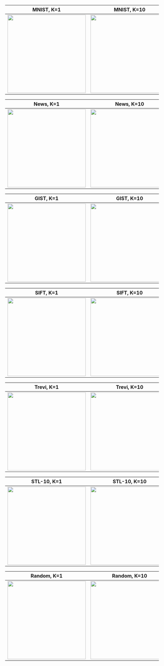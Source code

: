 | MNIST, K=1 | MNIST, K=10 | MNIST, K=100 |
| --- | --- | --- |
<img src="https://raw.githubusercontent.com/ejaasaari/mrpt-comparison/master/images/mnist_1.png" width=256> | <img src="https://raw.githubusercontent.com/ejaasaari/mrpt-comparison/master/images/mnist_10.png" width=256> | <img src="https://raw.githubusercontent.com/ejaasaari/mrpt-comparison/master/images/mnist_100.png" width=256> |

| News, K=1 | News, K=10 | News, K=100 |
| --- | --- | --- |
<img src="https://raw.githubusercontent.com/ejaasaari/mrpt-comparison/master/images/news_1.png" width=256> | <img src="https://raw.githubusercontent.com/ejaasaari/mrpt-comparison/master/images/news_10.png" width=256> | <img src="https://raw.githubusercontent.com/ejaasaari/mrpt-comparison/master/images/news_100.png" width=256> |

| GIST, K=1 | GIST, K=10 | GIST, K=100 |
| --- | --- | --- |
<img src="https://raw.githubusercontent.com/ejaasaari/mrpt-comparison/master/images/gist_1.png" width=256> | <img src="https://raw.githubusercontent.com/ejaasaari/mrpt-comparison/master/images/gist_10.png" width=256> | <img src="https://raw.githubusercontent.com/ejaasaari/mrpt-comparison/master/images/gist_100.png" width=256> |

| SIFT, K=1 | SIFT, K=10 | SIFT, K=100 |
| --- | --- | --- |
<img src="https://raw.githubusercontent.com/ejaasaari/mrpt-comparison/master/images/gist_1.png" width=256> | <img src="https://raw.githubusercontent.com/ejaasaari/mrpt-comparison/master/images/gist_10.png" width=256> | <img src="https://raw.githubusercontent.com/ejaasaari/mrpt-comparison/master/images/gist_100.png" width=256> |

| Trevi, K=1 | Trevi, K=10 | Trevi, K=100 |
| --- | --- | --- |
<img src="https://raw.githubusercontent.com/ejaasaari/mrpt-comparison/master/images/gist_1.png" width=256> | <img src="https://raw.githubusercontent.com/ejaasaari/mrpt-comparison/master/images/gist_10.png" width=256> | <img src="https://raw.githubusercontent.com/ejaasaari/mrpt-comparison/master/images/gist_100.png" width=256> |

| STL-10, K=1 | STL-10, K=10 | STL-10, K=100 |
| --- | --- | --- |
<img src="https://raw.githubusercontent.com/ejaasaari/mrpt-comparison/master/images/gist_1.png" width=256> | <img src="https://raw.githubusercontent.com/ejaasaari/mrpt-comparison/master/images/gist_10.png" width=256> | <img src="https://raw.githubusercontent.com/ejaasaari/mrpt-comparison/master/images/gist_100.png" width=256> |

| Random, K=1 | Random, K=10 | Random, K=100 |
| --- | --- | --- |
<img src="https://raw.githubusercontent.com/ejaasaari/mrpt-comparison/master/images/random_1.png" width=256> | <img src="https://raw.githubusercontent.com/ejaasaari/mrpt-comparison/master/images/random_10.png" width=256> | <img src="https://raw.githubusercontent.com/ejaasaari/mrpt-comparison/master/images/random_100.png" width=256> |
